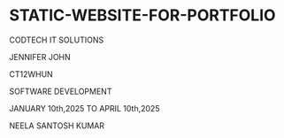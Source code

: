 # STATIC-WEBSITE-FOR-PORTFOLIO

CODTECH IT SOLUTIONS

JENNIFER JOHN

CT12WHUN

SOFTWARE DEVELOPMENT

JANUARY 10th,2025 TO APRIL 10th,2025

NEELA SANTOSH KUMAR

